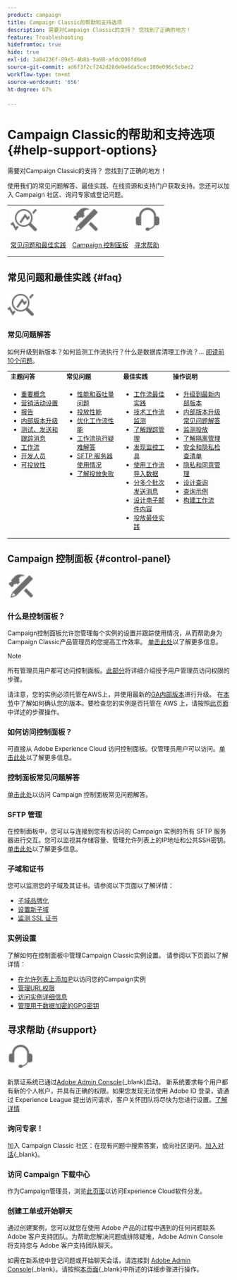```yaml
---
product: campaign
title: Campaign Classic的帮助和支持选项
description: 需要对Campaign Classic的支持？ 您找到了正确的地方！
feature: Troubleshooting
hidefromtoc: true
hide: true
exl-id: 3a84236f-89e5-4b8b-9a98-afdc006fd6e0
source-git-commit: ad6f3f2cf242d28de9e6da5cec100e096c5cbec2
workflow-type: tm+mt
source-wordcount: '656'
ht-degree: 67%

---
```


# Campaign Classic的帮助和支持选项 {#help-support-options}

需要对Campaign Classic的支持？ 您找到了正确的地方！

使用我们的常见问题解答、最佳实践、在线资源和支持门户获取支持。您还可以加入 Campaign 社区、询问专家或登记问题。

<table>
    <tr>
        <td><img src="platform/using/assets/do-not-localize/icon-faq.svg" width="60px"><p><a href="#faq">常见问题和最佳实践</a></p></td>
        <td><img src="platform/using/assets/do-not-localize/icon-control-panel.svg" width="60px"><p><a href="#control-panel">Campaign 控制面板</a></p></td>
        <td><img src="platform/using/assets/do-not-localize/icon-support.svg" width="60px"><p><a href="#support">寻求帮助</a></p></td>
    </tr>
</table>

## 常见问题和最佳实践 {#faq}

<img src="platform/using/assets/do-not-localize/icon-faq.svg" width="60px">

### 常见问题解答

如何升级到新版本？如何监测工作流执行？什么是数据库清理工作流？... [阅读前10个问题](platform/using/common-questions.md)。

<table>
    <tr><td><strong>主题问答</strong></td><td><strong>常见问题</strong></td><td><strong>最佳实践</strong></td><td><strong>操作说明</strong></td></tr>
    <tr>
    <td valign="top">
        <ul>
        <li><a href="platform/using/faq-key-concepts.md">重要概念</a></li>
        <li><a href="platform/using/faq-campaign-config.md">营销活动设置</a></li>
        <li><a href="platform/using/faq-reporting.md">报告</a></li>
        <li><a href="platform/using/faq-build-upgrade.md">内部版本升级</a></li>
        <li><a href="platform/using/faq-messages.md">测试、发送和跟踪消息</a></li>
        <li><a href="platform/using/faq-workflows.md">工作流</a></li>
        <li><a href="platform/using/faq-developers.md">开发人员</a></li>
        <li><a href="delivery/using/monitoring-deliverability.md">可投放性</a></li>
        </ul>
    </td>
    <td valign="top">
        <ul>
        <li><a href="production/using/performance-and-throughput-issues.md">性能和吞吐量问题</a></li>
        <li><a href="delivery/using/delivery-performances.md">投放性能</a></li>
        <li><a href="https://experienceleague.adobe.com/docs/campaign/automation/workflows/introduction/workflow-best-practices.html" target="_blank">优化工作流性能</a></li>
        <li><a href="workflow/using/monitoring-workflow-execution.md">工作流执行疑难解答</a></li>
        <li><a href="platform/using/sftp-server-usage.md">SFTP 服务器使用情况</a></li>
        <li><a href="delivery/using/understanding-delivery-failures.md">了解投放失败</a></li>
        </ul>
    </td>
   <td valign="top">
        <ul>
        <li><a href="https://experienceleague.adobe.com/docs/campaign/automation/workflows/introduction/workflow-best-practices.html" target="_blank">工作流最佳实践</a></li>
        <li><a href="workflow/using/monitoring-technical-workflows.md">技术工作流监测</a></li>
        <li><a href="delivery/using/about-message-tracking.md">了解跟踪管理</a></li>
        <li><a href="production/using/monitoring-guidelines.md">发现监控工具</a></li>
        <li><a href="platform/using/import-export-workflows.md">使用工作流导入数据</a></li>
        <li><a href="delivery/using/steps-sending-the-delivery.md">分多个批次发送消息</a></li>
        <li><a href="delivery/using/defining-the-email-content.md">设计电子邮件内容</a></li>
        <li><a href="https://experienceleague.adobe.com/docs/campaign/campaign-v8/send/delivery-best-practices.html" target="_blank">投放最佳实践</a></li>
        </ul>
    </td>
    <td valign="top">
        <ul>
        <li><a href="production/using/build-upgrade.md">升级到最新内部版本</a></li>
        <li><a href="platform/using/faq-build-upgrade.md">内部版本升级常见问题解答</a></li>
        <li><a href="delivery/using/about-delivery-monitoring.md">监测投放</a></li>
        <li><a href="delivery/using/understanding-quarantine-management.md">了解隔离管理</a></li>
        <li><a href="installation/using/get-started-security-privacy.md">安全和隐私检查清单</a></li>
        <li><a href="platform/using/privacy-management.md">隐私和同意管理</a></li>
        <li><a href="platform/using/about-queries-in-campaign.md">设计查询</a></li>
        <li><a href="workflow/using/querying-recipient-table.md">查询示例</a></li>
        <li><a href="workflow/using/building-a-workflow.md">构建工作流</a></li>
        </ul>
    </td>
    </tr>
</table>

## Campaign 控制面板 {#control-panel}

<img src="platform/using/assets/do-not-localize/icon-control-panel.svg" width="60px">

### 什么是控制面板？

Campaign控制面板允许您管理每个实例的设置并跟踪使用情况，从而帮助身为Campaign Classic产品管理员的您提高工作效率。
[单击此处](https://experienceleague.adobe.com/docs/control-panel/using/discover-control-panel/key-features.html?lang=zh-Hans)以了解更多信息。

>[!NOTE]
>
>所有管理员用户都可访问控制面板。[此部分](https://experienceleague.adobe.com/docs/control-panel/using/discover-control-panel/managing-permissions.html?lang=zh-Hans#discover-control-panel)将详细介绍授予用户管理员访问权限的步骤。
>
>请注意，您的实例必须托管在AWS上，并使用最新的[GA内部版本](rn/using/rn-overview.md)进行升级。 在[本节](platform/using/launching-adobe-campaign.md#getting-your-campaign-version)中了解如何确认您的版本。要检查您的实例是否托管在 AWS 上，请按照[此页面](https://experienceleague.adobe.com/docs/control-panel/using/faq.html?lang=zh-Hans)中详述的步骤操作。

### 如何访问控制面板？

可直接从 Adobe Experience Cloud 访问控制面板。仅管理员用户可以访问。[单击此处](https://experienceleague.adobe.com/docs/control-panel/using/discover-control-panel/accessing-control-panel.html?lang=zh-Hans)以了解更多信息。

### 控制面板常见问题解答

[单击此处](https://experienceleague.adobe.com/docs/control-panel/using/faq.html?lang=zh-Hans)以访问 Campaign 控制面板常见问题解答。

### SFTP 管理

在控制面板中，您可以与连接到您有权访问的 Campaign 实例的所有 SFTP 服务器进行交互。您可以监视其存储容量、管理允许列表上的IP地址和公共SSH密钥。 [单击此处](https://experienceleague.adobe.com/docs/control-panel/using/sftp-management/about-sftp-management.html)以了解更多信息。

### 子域和证书

您可以监测您的子域及其证书。请参阅以下页面以了解详情：
* [子域品牌化](https://experienceleague.adobe.com/docs/control-panel/using/subdomains-and-certificates/subdomains-branding.html?lang=zh-Hans)
* [设置新子域](https://experienceleague.adobe.com/docs/control-panel/using/subdomains-and-certificates/setting-up-new-subdomain.html?lang=zh-Hans)
* [监测 SSL 证书](https://experienceleague.adobe.com/docs/control-panel/using/subdomains-and-certificates/monitoring-ssl-certificates.html?lang=zh-Hans)

### 实例设置

了解如何在控制面板中管理Campaign Classic实例设置。 请参阅以下页面以了解详情：
* [在允许列表上添加IP](https://experienceleague.adobe.com/docs/control-panel/using/instances-settings/ip-allow-listing-instance-access.html?lang=zh-Hans)以访问您的Campaign实例
* [管理URL权限](https://experienceleague.adobe.com/docs/control-panel/using/instances-settings/url-permissions.html?lang=zh-Hans)
* [访问实例详细信息](https://experienceleague.adobe.com/docs/control-panel/using/instances-settings/instance-details.html?lang=zh-Hans)
* [管理用于数据加密的GPG密钥](https://experienceleague.adobe.com/docs/control-panel/using/instances-settings/gpg-keys-management.html?lang=zh-Hans)

## 寻求帮助 {#support}

<img src="platform/using/assets/do-not-localize/icon-support.svg" width="60px">

新票证系统已通过[Adobe Admin Console](https://adminconsole.adobe.com/overview){_blank}启动。 新系统要求每个用户都有新的个人帐户，并具有正确的权限。如果您发现无法使用 Adobe ID 登录，请通过 Experience League 提出访问请求，客户关怀团队将尽快为您进行设置。[了解详情](https://helpx.adobe.com/cn/enterprise/using/support-for-experience-cloud.html)

### 询问专家！

加入 Campaign Classic 社区：在现有问题中搜索答案，或向社区提问。[加入对话](https://experienceleaguecommunities.adobe.com/t5/adobe-campaign-classic/ct-p/adobe-campaign-classic-community){_blank}。

### 访问 Campaign 下载中心

作为Campaign管理员，浏览[此页面](https://experience.adobe.com/#/downloads/content/software-distribution/en/campaign.html)以访问Experience Cloud软件分发。

### 创建工单或开始聊天

通过创建案例，您可以就您在使用 Adobe 产品的过程中遇到的任何问题联系 Adobe 客户支持团队。为帮助您解决问题或排除疑难，Adobe Admin Console 将支持您与 Adobe 客户支持团队聊天。

如需在新系统中登记问题或开始聊天会话，请连接到 [Adobe Admin Console](https://adminconsole.adobe.com/overview){_blank}。请按照[本页面](https://helpx.adobe.com/cn/enterprise/using/support-for-experience-cloud.html){_blank}中所述的详细步骤进行操作。
